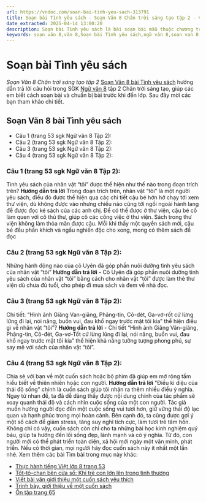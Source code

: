 ```yaml
---
url: https://vndoc.com/soan-bai-tinh-yeu-sach-313791
title: Soạn bài Tình yêu sách - Soạn Văn 8 Chân trời sáng tạo tập 2 - VnDoc.com
date_extracted: 2025-04-14 13:00:20
description: Soạn bài Tình yêu sách là bài soạn bài mẫu thuộc chương trình Ngữ văn lớp 8 Chân trời sáng tạo, học kì 2. Mời các bạn cùng tham khảo bài soạn để chuẩn bị cho bài học sắp tới của mình.
keywords: soạn văn 8,văn 8,Soạn bài Tình yêu sách,ngữ văn 8,soan van 8,soạn văn lớp 8,giải văn 8,soạn văn 8 tập 2,soạn văn 8 Tình yêu sách,Tình yêu sách,soạn Tình yêu sách,soạn văn 8 chân trời sáng tạo,văn 8 chân trời sáng tạo,ngữ văn 8 chân trời sáng tạo,Soạn Tình yêu sách lớp 8,soạn văn 8 ctst
---
```


# Soạn bài Tình yêu sách
 _Soạn Văn 8 Chân trời sáng tạo tập 2_
[Soạn Văn 8 bài Tình yêu sách](<https://vndoc.com/soan-bai-tinh-yeu-sach-313791>) hướng dẫn trả lời câu hỏi trong SGK [Ngữ văn 8](<https://vndoc.com/ngu-van-lop8>) tập 2 Chân trời sáng tạo, giúp các em biết cách soạn bài và chuẩn bị bài trước khi đến lớp. Sau đây mời các bạn tham khảo chi tiết.
## Soạn Văn 8 bài Tình yêu  sách
  * Câu 1 \(trang 53 sgk Ngữ văn 8 Tập 2\): 
  * Câu 2 \(trang 53 sgk Ngữ văn 8 Tập 2\): 
  * Câu 3 \(trang 53 sgk Ngữ văn 8 Tập 2\): 
  * Câu 4 \(trang 53 sgk Ngữ văn 8 Tập 2\): 

### **Câu 1 \(trang 53 sgk Ngữ văn 8 Tập 2\):**
Tình yêu sách của nhân vật “tôi” được thể hiện như thế nào trong đoạn trích trên?
**Hướng dẫn trả lời**
Trong đoạn trích trên, nhân vật “tôi” là một người yêu sách, điều đó được thể hiện qua các chi tiết cậu bé hớn hở chạy tới xem thư viện, dù không được vào nhưng chiều nào cũng tới ngồi ngoài hành lang để được đọc ké sách của các anh chị. Để có thể được ở thư viện, cậu bé cố làm quen với cô thủ thư, giúp cô các công việc ở thư viện.  Sách trong thư viện không làm thỏa mãn được cậu. Mỗi khi thấy một quyển sách mới, cậu bé đều phấn khích và ngấu nghiến độc cho xong, mong có thêm sách để đọc
### **Câu 2 \(trang 53 sgk Ngữ văn 8 Tập 2\):**
Những hành động nào của cô Uyên đã góp phần nuôi dưỡng tình yêu sách của nhân vật “tôi”
**Hướng dẫn trả lời**
\- Cô Uyên đã góp phần nuôi dưỡng tình yêu sách của nhân vật “tôi” bằng cách cho nhân vật “tôi” được làm thẻ thư viện dù chưa đủ tuổi, cho phép đi mua sách và đem về nhà đọc.
### **Câu 3 \(trang 53 sgk Ngữ văn 8 Tập 2\):**
Chi tiết: “Hình ảnh Giăng Van-giăng, Phăng-tin, Cô-dét, Ga-vơ-rốt cứ lừng lững đi lại, nói năng, buồn vui, đau khổ ngay trước mặt tôi kia” thể hiện điều gì về nhân vật “tôi”?
**Hướng dẫn trả lời**
\- Chi tiết “Hình ảnh Giăng Văn-giăng, Phăng-tin, Cô-đét, Ga-vơ-Tốt cứ lừng lũng đi lại, nói năng, buồn vui, đau khổ ngay trước mặt tôi kia” thể hiện khả năng tưởng tượng phong phú, sự say mê với sách của nhân vật “tôi”.
### **Câu 4 \(trang 53 sgk Ngữ văn 8 Tập 2\):**
Chia sẻ với bạn về một cuốn sách hoặc bộ phim đã giúp em mở rộng tầm hiểu biết về thiên nhiên hoặc con người.
**Hướng dẫn trả lời**
"Điều kì diệu của thái độ sống" chính là cuốn sách giúp tôi nhận ra thêm nhiều điều ý nghĩa. Ngay từ nhan đề, ta đã dễ dàng thấy được nội dung chính của tác phẩm sẽ xoay quanh thái độ và cách nhìn cuộc sống của một con người. Tác giả muốn hướng người đọc đến một cuộc sống vui tươi hơn, giữ vững thái độ lạc quan và hạnh phúc trong mọi hoàn cảnh. Bên cạnh đó, ta cũng được gợi ý một số cách để giảm stress, tăng suy nghĩ tích cực, làm tươi trẻ tâm hồn. Không chỉ có vậy, cuốn sách còn chỉ cho ta những bài học kinh nghiệm quý báu, giúp ta hướng đến lối sống đẹp, lành mạnh và có ý nghĩa. Từ đó, con người mới có thể phát triển toàn diện, xã hội mới ngày một văn minh, phát triển. Nếu có thời gian, mọi người hãy đọc cuốn  sách này ít nhất một lần nhé.
Xem thêm các bài Tìm bài trong mục này khác:
  * [Thực hành tiếng Việt lớp 8 trang 53 ](</soan-bai-thuc-hanh-tieng-viet-lop-8-trang-53-tap-2-chan-troi-sang-tao-315181>)
  * [Tốt-tô-chan bên cửa sổ: Khi trẻ con lớn lên trong tình thương](</soan-bai-tot-to-chan-ben-cua-so-khi-tre-con-lon-len-trong-tinh-thuong-327102>)
  * [Viết bài văn giới thiệu một cuốn sách yêu thích](</soan-bai-viet-bai-van-gioi-thieu-mot-cuon-sach-yeu-thich-327104>)
  * [Trình bày, giới thiệu về một cuốn sách](</soan-bai-trinh-bay-gioi-thieu-ve-mot-cuon-sach-327111>)
  * [Ôn tập trang 65](</soan-bai-on-tap-trang-65-327114>)

